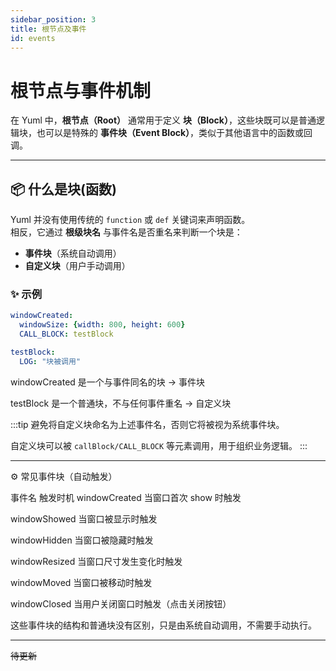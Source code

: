 ```yaml
---
sidebar_position: 3
title: 根节点及事件
id: events
---
```


# 根节点与事件机制

在 Yuml 中，**根节点（Root）** 通常用于定义 **块（Block）**，这些块既可以是普通逻辑块，也可以是特殊的 **事件块（Event Block）**，类似于其他语言中的函数或回调。

---

## 📦 什么是块(函数)

Yuml 并没有使用传统的 `function` 或 `def` 关键词来声明函数。  
相反，它通过 **根级块名** 与事件名是否重名来判断一个块是：

- **事件块**（系统自动调用）
- **自定义块**（用户手动调用）

### ✨ 示例
```yaml
windowCreated:
  windowSize: {width: 800, height: 600}
  CALL_BLOCK: testBlock

testBlock:
  LOG: "块被调用"

```

windowCreated 是一个与事件同名的块 → 事件块

testBlock 是一个普通块，不与任何事件重名 → 自定义块

:::tip
避免将自定义块命名为上述事件名，否则它将被视为系统事件块。

自定义块可以被 `callBlock/CALL_BLOCK` 等元素调用，用于组织业务逻辑。
:::

---

⚙️ 常见事件块（自动触发）

事件名	触发时机
windowCreated	当窗口首次 show 时触发

windowShowed	当窗口被显示时触发

windowHidden	当窗口被隐藏时触发

windowResized	当窗口尺寸发生变化时触发

windowMoved	  当窗口被移动时触发

windowClosed	当用户关闭窗口时触发（点击关闭按钮）

这些事件块的结构和普通块没有区别，只是由系统自动调用，不需要手动执行。

---

~~待更新~~
